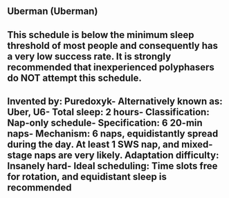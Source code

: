 Uberman (Uberman)
-----------------------------------------------
This schedule is below the minimum sleep threshold of most people and consequently has a very low success rate.  It is strongly recommended that inexperienced polyphasers do NOT attempt this schedule.
-----------------------------------------------
**Invented by**: Puredoxyk- 
**Alternatively known as**: Uber, U6- 
**Total sleep**: 2 hours- 
**Classification**: Nap-only schedule- 
**Specification**: 6 20-min naps- 
**Mechanism**: 6 naps, equidistantly spread during the day. At least 1 SWS nap, and mixed-stage naps are very likely.
**Adaptation difficulty**: Insanely hard- 
**Ideal scheduling**: Time slots free for rotation, and equidistant sleep is recommended
-----------------------------------------------
